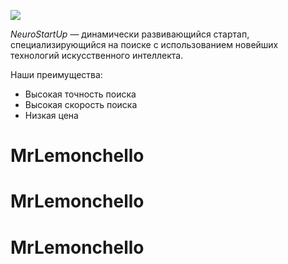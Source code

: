 ![](https://netology-code.github.io/git-homeworks/introduction/assets/logo.png)
 
*NeuroStartUp* — динамически развивающийся стартап, специализирующийся на поиске с использованием новейших технологий искусственного интеллекта.
 
Наши преимущества:
* Высокая точность поиска
* Высокая скорость поиска
* Низкая цена
# MrLemonchello
# MrLemonchello
# MrLemonchello
